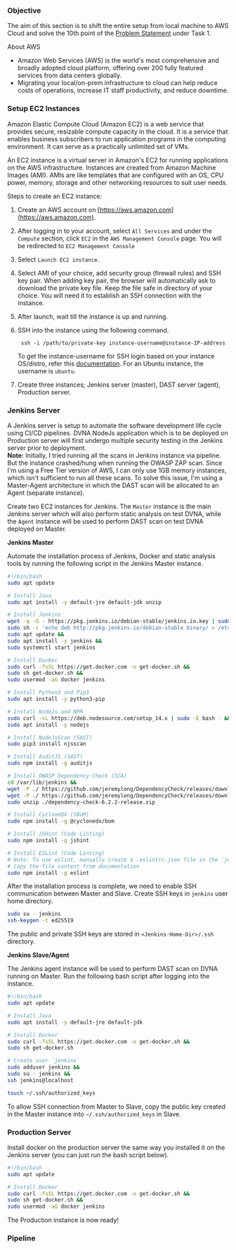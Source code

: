 ### **Objective**

The aim of this section is to shift the entire setup from local machine to AWS Cloud and solve the 10th point of the [Problem Statement](problem_statements.md) under Task 1.

About AWS

- Amazon Web Services (AWS) is the world's most comprehensive and broadly adopted cloud platform, offering over 200 fully featured services from data centers globally.  
- Migrating your local/on-prem infrastructure to cloud can help reduce costs of operations, increase IT staff productivity, and reduce downtime.

### **Setup EC2 Instances**

Amazon Elastic Compute Cloud (Amazon EC2) is a web service that provides secure, resizable compute capacity in the cloud. It is a service that enables business subscribers to run application programs in the computing environment. It can serve as a practically unlimited set of VMs. 

An EC2 instance is a virtual server in Amazon's EC2 for running applications on the AWS infrastructure. Instances are created from Amazon Machine Images (AMI). AMIs are like templates that are configured with an OS, CPU power, memory, storage and other networking resources to suit user needs.

Steps to create an EC2 instance:

1. Create an AWS account on [https://aws.amazon.com](https://aws.amazon.com). 
2. After logging in to your account, select `All Services` and under the `Compute` section, click `EC2` in the `AWS Management Console` page. You will be redirected to `EC2 Management Console`
3. Select `Launch EC2 instance`.
4. Select AMI of your choice, add security group (firewall rules) and SSH key pair. When adding key pair, the browser will automatically ask to download the private key file. Keep the file safe in directory of your choice. You will need it to establish an SSH connection with the instance.
5. After launch, wait till the instance is up and running.
6. SSH into the instance using the following command. 

        ssh -i /path/to/private-key instance-username@instance-IP-address

    To get the instance-username for SSH login based on your instance OS/distro, refer this [documentation](https://alestic.com/2014/01/ec2-ssh-username/). For an Ubuntu instance, the username is `ubuntu`.

7. Create three instances; Jenkins server (master), DAST server (agent), Production server. 


### **Jenkins Server**

A Jenkins server is setup to automate the software development life cycle using CI/CD pipelines. DVNA NodeJs application which is to be deployed on Production server will first undergo multiple security testing in the Jenkins server prior to deployment.   
**Note:** Initially, I tried running all the scans in Jenkins instance via pipeline. But the instance crashed/hung when running the OWASP ZAP scan. Since I'm using a Free Tier version of AWS, I can only use 1GB memory instances, which isn't sufficient to run all these scans. To solve this issue, I'm using a Master-Agent architecture in which the DAST scan will be allocated to an Agent (separate instance).

Create two EC2 instances for Jenkins. The `Master` instance is the main Jenkins server which will also perform static analysis on test DVNA, while the `Agent` instance will be used to perform DAST scan on test DVNA deployed on Master.

**Jenkins Master**

Automate the installation process of Jenkins, Docker and static analysis tools by running the following script in the Jenkins Master instance.  

```bash
#!/bin/bash
sudo apt update

# Install Java
sudo apt install -y default-jre default-jdk unzip

# Install Jenkins
wget -q -O - https://pkg.jenkins.io/debian-stable/jenkins.io.key | sudo apt-key add - &&
sudo sh -c 'echo deb http://pkg.jenkins.io/debian-stable binary/ > /etc/apt/sources.list.d/jenkins.list' &&
sudo apt update &&
sudo apt install -y jenkins &&
sudo systemctl start jenkins

# Install Docker
sudo curl -fsSL https://get.docker.com -o get-docker.sh &&
sudo sh get-docker.sh &&
sudo usermod -aG docker jenkins

# Install Python3 and Pip3
sudo apt install -y python3-pip

# Install NodeJs and NPM
sudo curl -sL https://deb.nodesource.com/setup_14.x | sudo -E bash - &&
sudo apt install -y nodejs 

# Install NodeJsScan (SAST)
sudo pip3 install njsscan

# Install AuditJS (SAST)
sudo npm install -g auditjs

# Install OWASP Dependency-Check (SCA)
cd /var/lib/jenkins && 
wget -P ./ https://github.com/jeremylong/DependencyCheck/releases/download/v6.2.2/dependency-check-6.2.2-release.zip &&
wget -P ./ https://github.com/jeremylong/DependencyCheck/releases/download/v6.2.2/dependency-check-6.2.2-release.zip.asc &&
sudo unzip ./dependency-check-6.2.2-release.zip

# Install CycloneDX (SBoM)
sudo npm install -g @cyclonedx/bom

# Install JSHint (Code Linting)
sudo npm install -g jshint

# Install ESLint (Code Linting)
# Note: To use eslint, manually create a .eslintrc.json file in the `jenkins` home directory.
# Copy the file content from documentation
sudo npm install -g eslint
```

After the installation process is complete, we need to enable SSH communication between Master and Slave. Create SSH keys in `jenkins` user home directory. 

```bash
sudo su - jenkins
ssh-keygen -t ed25519
```

The public and private SSH keys are stored in `<Jenkins-Home-Dir>/.ssh` directory.

**Jenkins Slave/Agent**

The Jenkins agent instance will be used to perform DAST scan on DVNA running on Master. Run the following bash script after logging into the instance.

```bash
#!/bin/bash
sudo apt update

# Install Java
sudo apt install -y default-jre default-jdk

# Install Docker
sudo curl -fsSL https://get.docker.com -o get-docker.sh &&
sudo sh get-docker.sh
```

```bash
# Create user `jenkins`
sudo adduser jenkins &&
sudo su - jenkins &&
ssh jenkins@localhost

touch ~/.ssh/authorized_keys
```

To allow SSH connection from Master to Slave, copy the public key created in the Master instance into `~/.ssh/authorized_keys` in Slave.

### **Production Server**

Install docker on the production server the same way you installed it on the Jenkins server (you can just run the bash script below).

```bash
#!/bin/bash
sudo apt update

# Install Docker
sudo curl -fsSL https://get.docker.com -o get-docker.sh &&
sudo sh get-docker.sh &&
sudo usermod -aG docker jenkins
```

The Production instance is now ready!

### **Pipeline**

